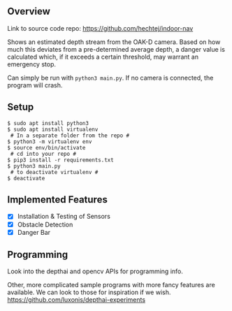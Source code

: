 ## Overview
Link to source code repo: https://github.com/hechtej/indoor-nav

Shows an estimated depth stream from the OAK-D camera.  Based on how much this deviates from a pre-determined average depth, a danger value is calculated which, if it exceeds a certain threshold, may warrant an emergency stop.

Can simply be run with `python3 main.py`.  If no camera is connected, the program will crash.

## Setup
```
$ sudo apt install python3
$ sudo apt install virtualenv
 # In a separate folder from the repo #
$ python3 -m virtualenv env
$ source env/bin/activate
 # cd into your repo #
$ pip3 install -r requirements.txt
$ python3 main.py
 # to deactivate virtualenv #
$ deactivate 
```

## Implemented Features
- [X] Installation & Testing of Sensors
- [X] Obstacle Detection
- [X] Danger Bar

## Programming
Look into the depthai and opencv APIs for programming info.

Other, more complicated sample programs with more fancy features are available.  We can look to those for inspiration if we wish.  https://github.com/luxonis/depthai-experiments
